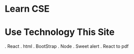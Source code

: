  # Learn CSE


 # Use Technology This Site
 . React
 . html
. BootStrap
. Node
. Sweet alert
. React to pdf